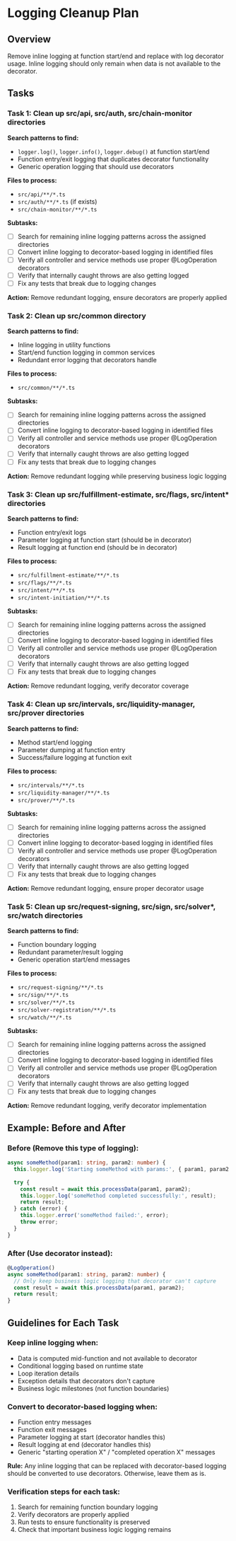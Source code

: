# Logging Cleanup Plan

## Overview

Remove inline logging at function start/end and replace with log decorator usage. Inline logging should only remain when data is not available to the decorator.

## Tasks

### Task 1: Clean up src/api, src/auth, src/chain-monitor directories

**Search patterns to find:**

- `logger.log()`, `logger.info()`, `logger.debug()` at function start/end
- Function entry/exit logging that duplicates decorator functionality
- Generic operation logging that should use decorators

**Files to process:**

- `src/api/**/*.ts`
- `src/auth/**/*.ts` (if exists)
- `src/chain-monitor/**/*.ts`

**Subtasks:**
- ☐ Search for remaining inline logging patterns across the assigned directories
- ☐ Convert inline logging to decorator-based logging in identified files  
- ☐ Verify all controller and service methods use proper @LogOperation decorators
- ☐ Verify that internally caught throws are also getting logged
- ☐ Fix any tests that break due to logging changes

**Action:** Remove redundant logging, ensure decorators are properly applied

### Task 2: Clean up src/common directory

**Search patterns to find:**

- Inline logging in utility functions
- Start/end function logging in common services
- Redundant error logging that decorators handle

**Files to process:**

- `src/common/**/*.ts`

**Subtasks:**
- ☐ Search for remaining inline logging patterns across the assigned directories
- ☐ Convert inline logging to decorator-based logging in identified files  
- ☐ Verify all controller and service methods use proper @LogOperation decorators
- ☐ Verify that internally caught throws are also getting logged
- ☐ Fix any tests that break due to logging changes

**Action:** Remove redundant logging while preserving business logic logging

### Task 3: Clean up src/fulfillment-estimate, src/flags, src/intent\* directories

**Search patterns to find:**

- Function entry/exit logs
- Parameter logging at function start (should be in decorator)
- Result logging at function end (should be in decorator)

**Files to process:**

- `src/fulfillment-estimate/**/*.ts`
- `src/flags/**/*.ts`
- `src/intent/**/*.ts`
- `src/intent-initiation/**/*.ts`

**Subtasks:**
- ☐ Search for remaining inline logging patterns across the assigned directories
- ☐ Convert inline logging to decorator-based logging in identified files  
- ☐ Verify all controller and service methods use proper @LogOperation decorators
- ☐ Verify that internally caught throws are also getting logged
- ☐ Fix any tests that break due to logging changes

**Action:** Remove redundant logging, verify decorator coverage

### Task 4: Clean up src/intervals, src/liquidity-manager, src/prover directories

**Search patterns to find:**

- Method start/end logging
- Parameter dumping at function entry
- Success/failure logging at function exit

**Files to process:**

- `src/intervals/**/*.ts`
- `src/liquidity-manager/**/*.ts`
- `src/prover/**/*.ts`

**Subtasks:**
- ☐ Search for remaining inline logging patterns across the assigned directories
- ☐ Convert inline logging to decorator-based logging in identified files  
- ☐ Verify all controller and service methods use proper @LogOperation decorators
- ☐ Verify that internally caught throws are also getting logged
- ☐ Fix any tests that break due to logging changes

**Action:** Remove redundant logging, ensure proper decorator usage

### Task 5: Clean up src/request-signing, src/sign, src/solver\*, src/watch directories

**Search patterns to find:**

- Function boundary logging
- Redundant parameter/result logging
- Generic operation start/end messages

**Files to process:**

- `src/request-signing/**/*.ts`
- `src/sign/**/*.ts`
- `src/solver/**/*.ts`
- `src/solver-registration/**/*.ts`
- `src/watch/**/*.ts`

**Subtasks:**
- ☐ Search for remaining inline logging patterns across the assigned directories
- ☐ Convert inline logging to decorator-based logging in identified files  
- ☐ Verify all controller and service methods use proper @LogOperation decorators
- ☐ Verify that internally caught throws are also getting logged
- ☐ Fix any tests that break due to logging changes

**Action:** Remove redundant logging, verify decorator implementation

## Example: Before and After

### Before (Remove this type of logging):
```typescript
async someMethod(param1: string, param2: number) {
  this.logger.log('Starting someMethod with params:', { param1, param2 });
  
  try {
    const result = await this.processData(param1, param2);
    this.logger.log('someMethod completed successfully:', result);
    return result;
  } catch (error) {
    this.logger.error('someMethod failed:', error);
    throw error;
  }
}
```

### After (Use decorator instead):
```typescript
@LogOperation()
async someMethod(param1: string, param2: number) {
  // Only keep business logic logging that decorator can't capture
  const result = await this.processData(param1, param2);
  return result;
}
```

## Guidelines for Each Task

### Keep inline logging when:

- Data is computed mid-function and not available to decorator
- Conditional logging based on runtime state
- Loop iteration details
- Exception details that decorators don't capture
- Business logic milestones (not function boundaries)

### Convert to decorator-based logging when:

- Function entry messages
- Function exit messages
- Parameter logging at start (decorator handles this)
- Result logging at end (decorator handles this)
- Generic "starting operation X" / "completed operation X" messages

**Rule:** Any inline logging that can be replaced with decorator-based logging should be converted to use decorators. Otherwise, leave them as is.

### Verification steps for each task:

1. Search for remaining function boundary logging
2. Verify decorators are properly applied
3. Run tests to ensure functionality is preserved
4. Check that important business logic logging remains
